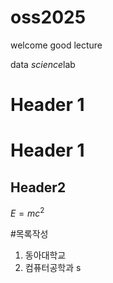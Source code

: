 # oss2025
welcome
good lecture


data *science*lab

# Header 1
Header 1
========

## Header2


$E=mc^2$

#목록작성
 1. 동아대학교
 2. 컴퓨터공학과
s

